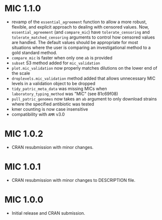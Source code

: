 # MIC 1.1.0

*  revamp of the `essential_agreement` function to allow a more robust, flexible,
and explicit approach to dealing with censored values. Now, `essential_agreement`
(and `compare_mic`) have `tolerate_censoring` and `tolerate_matched_censoring`
arguments to control how censored values are handled. The default values should
be appropriate for most situations where the user is comparing an investigational
method to a gold standard method.
* `compare_mic` is faster when only one `ab` is provided
* `subset` S3 method added for `mic_validation`
* `plot.mic_validation` now properly matches dilutions on the lower end of the
scale
* `droplevels.mic_validation` method added that allows unnecessary MIC levels
in a validation object to be dropped
* `tidy_patric_meta_data` was missing MICs when `laboratory_typing_method` was
"MIC" (see 81c69f08)
* `pull_patric_genomes` now takes an `ab` argument to only download strains
where the specified antibiotic was tested
* kmer counting is now case insensitive
* compatibility with `AMR` v3.0

# MIC 1.0.2

* CRAN resubmission with minor changes.

# MIC 1.0.1

* CRAN resubmission with minor changes to DESCRIPTION file.

# MIC 1.0.0

* Initial release and CRAN submission.

